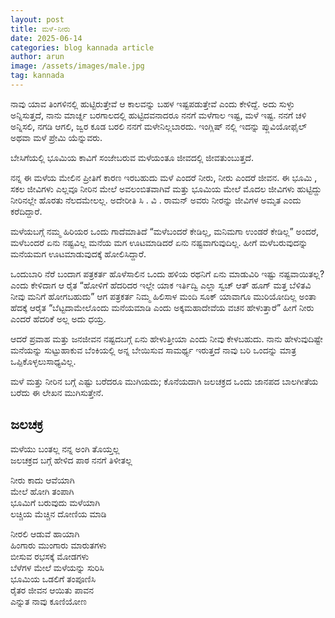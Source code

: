 ```yaml
---
layout: post
title: ಮಳೆ-ನೀರು
date: 2025-06-14
categories: blog kannada article
author: arun
image: /assets/images/male.jpg
tag: kannada
---
```

ನಾವು ಯಾವ ತಿಂಗಳಿನಲ್ಲಿ ಹುಟ್ಟಿರುತ್ತೇವೆ ಆ ಕಾಲವನ್ನು ಬಹಳ ಇಷ್ಟಪಡುತ್ತೇವೆ ಎಂದು ಕೇಳಿದ್ದೆ. ಅದು ಸುಳ್ಳು ಅನ್ನಿಸುತ್ತದೆ, ನಾನು ಮಾರ್ಚ್ನ ಬರಗಾಲದಲ್ಲಿ ಹುಟ್ಟಿದವನಾದರೂ ನನಗೆ ಮಳೆಗಾಲ ಇಷ್ಟ, ಮಳೆ ಇಷ್ಟ. ನನಗೆ ಚಳಿ ಅನ್ನಿಸಲಿ, ನಗಡಿ ಆಗಲಿ, ಜ್ವರ ಕೂಡ ಬರಲಿ ನನಗೆ ಮಳೇನಿಲ್ಲಬಾರದು. ಇಂಗ್ಲಿಷ್ ನಲ್ಲಿ ಇದನ್ನು ಪ್ಲುವಿಯೋಫೈಲ್ ಅಥವಾ ಮಳೆ ಪ್ರೇಮಿ ಯೆನ್ನುವರು.

ಬೇಸಿಗೆಯಲ್ಲಿ ಭೂಮಿಯ ಕಾವಿಗೆ ಸಂಜೇಬರುವ ಮಳೆಯಂತೂ ಜೀವದಲ್ಲಿ ಜೀವತುಂಬುತ್ತದೆ.

ನನ್ನ ಈ ಮಳೆಯ ಮೇಲಿನ ಪ್ರೀತಿಗೆ ಕಾರಣ ಇರಬಹುದು ಮಳೆ ಎಂದರೆ ನೀರು, ನೀರು ಎಂದರೆ ಜೀವನ. ಈ ಭೂಮಿ , ಸಕಲ ಜೀವಿಗಳು ಎಲ್ಲವೂ ನೀರಿನ ಮೇಲೆ ಅವಲಂಬಿತವಾಗಿವೆ ಮತ್ತು ಭೂಮಿಯ ಮೇಲೆ ಮೊದಲ ಜೀವಿಗಳು ಹುಟ್ಟಿದ್ದು ನೀರಿನಲ್ಲೇ ಹೊರತು ನೆಲದಮೇಲಲ್ಲ. ಅದೇರೀತಿ ಸಿ . ವಿ . ರಾಮನ್ ಅವರು ನೀರನ್ನು ಜೀವಿಗಳ ಅಮೃತ ಎಂದು ಕರೆದಿದ್ದಾರೆ.

ಮಳೆಯಬಗ್ಗೆ ನಮ್ಮ ಹಿರಿಯರ ಒಂದು ಗಾದೆಮಾತಿದೆ “ಮಳೆಬಂದರೆ ಕೇಡಿಲ್ಲ, ಮನಿಮಗಾ ಉಂಡರೆ ಕೇಡಿಲ್ಲ” ಅಂದರೆ, ಮಳೆಬಂದರೆ ಏನು  ನಷ್ಟವಿಲ್ಲ ಮನೆಯ ಮಗ ಊಟಮಾಡಿದರೆ ಏನು ನಷ್ಟವಾಗುವುದಿಲ್ಲ. ಹೀಗೆ ಮಳೆಬರುವುದನ್ನು ಮನೆಯಮಗ ಊಟಮಾಡುವುದಕ್ಕೆ ಹೋಲಿಸಿದ್ದಾರೆ.

ಒಂದುಬಾರಿ ನೆರೆ ಬಂದಾಗ ಪತ್ರಕರ್ತ ಹೊಳೆಸಾಲಿನ ಒಂದು ಹಳಿಯ ರಥನಿಗೆ ಏನು ಮಾಡುವಿರಿ ಇಷ್ಟು ನಷ್ಟವಾಯಿತಲ್ಲ? ಎಂದು ಕೇಳಿದಾಗ ಆ ರೈತ “ಹೋಳಿಗೆ ಹೆದರಿದರ ಇಲ್ಲೇ ಯಾಕ ಇರ್ತಿದ್ವಿ ಎಲ್ಲಾ ಸ್ವಚ್ ಆತ್ ಹೂಗ್ ಮತ್ತ ಬೆಳಿತವಿ ನೀವು ಮನಿಗೆ ಹೋಗಬಹುದು” ಆಗ ಪತ್ರಕರ್ತ ನಿಮ್ಮ ಹಿಲಿಸಾಳ ಮಂದಿ ಸೂಕ್ ಯಾವಾಗೂ ಮುರಿಯೋದಿಲ್ಲ ಅಂತಾ ಹೆದಕ್ಕೆ ಆರೈತ “ಬೆಟ್ಟದಾಮೇಲೊಂದು ಮನೆಯಮಾಡಿ ಎಂದು ಅಕ್ಕಮಹಾದೇವೆಯ ವಚನ ಹೇಳುತ್ತಾರೆ” ಹೀಗೆ ನೀರು ಎಂದರೆ ಹೆದರಿಕೆ ಅಲ್ಲ ಅದು ಧಯ್ರ.

ಆದರೆ ಪ್ರವಾಹ ಮತ್ತು ಜನಜೀವನ ನಷ್ಟದಬಗ್ಗೆ ಏನು ಹೇಳುತ್ತೀಯಾ ಎಂದು ನೀವು ಕೇಳಬಹುದು. ನಾನು ಹೇಳುವುದಿಷ್ಟೇ ಮನೆಯನ್ನು ಸುಟ್ಟುಹಾಕುವ ಬೆಂಕಿಯಲ್ಲಿ ಅನ್ನ ಬೇಯಿಸುವ ಸಾಮರ್ಥ್ಯ ಇರುತ್ತದೆ ನಾವು ಬರಿ ಒಂದನ್ನು ಮಾತ್ರ ಒಪ್ಪಿಕೊಳ್ಳಲುಸಾಧ್ಯವಿಲ್ಲ.

ಮಳೆ ಮತ್ತು ನೀರಿನ ಬಗ್ಗೆ ಎಷ್ಟು ಬರೆದರೂ ಮುಗಿಯದು; ಕೊನೆಯದಾಗಿ ಜಲಚಕ್ರದ ಒಂದು ಜಾನಪದ  ಬಾಲಗೀತೆಯ ಬರೆದು ಈ ಲೇಖನ ಮುಗಿಸುತ್ತೇನೆ.

## **ಜಲಚಕ್ರ**

ಮಳೆಯು ಬಂತಲ್ಲ ನನ್ನ ಅಂಗಿ ತೊಯ್ತಲ್ಲ  
ಜಲಚಕ್ರದ ಬಗ್ಗೆ ಹೇಳಿದ ಪಾಠ ನನಗೆ ತಿಳೀತಲ್ಲ  

ನೀರು ಕಾದು ಆವೆಯಾಗಿ  
ಮೇಲೆ ಹೋಗಿ ತಂಪಾಗಿ  
ಭೂಮಿಗೆ ಬರುವುದು ಮಳೆಯಾಗಿ   
ಲಚ್ಚಿಯ ಮೆಚ್ಚಿನ ದೋಣಿಯ ಮಾಡಿ  

ನೀರಲಿ ಆಡುವೆ ಹಾಯಾಗಿ  
ಹಿಂಗಾರು ಮುಂಗಾರು ಮಾರುತಗಳು  
ಬೀಸುವ ರಭಸಕ್ಕೆ ಮೋಡಗಳು  
ಬೆಳೆಗಳ ಮೇಲೆ ಮಳೆಯನ್ನು ಸುರಿಸಿ  
ಭೂಮಿಯ ಒಡಲಿಗೆ ತಂಪೂಣಿಸಿ  
ರೈತರ ಜೀವನ ಆಯಿತು ಪಾವನ  
ಎನ್ನುತ ನಾವು ಕೂಣಿಯೋಣ  